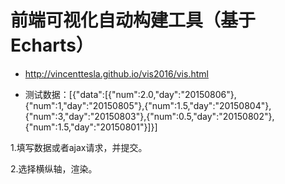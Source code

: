 # 前端可视化自动构建工具（基于Echarts）

+ http://vincenttesla.github.io/vis2016/vis.html

+ 测试数据：[{"data":[{"num":2.0,"day":"20150806"},{"num":1,"day":"20150805"},{"num":1.5,"day":"20150804"},{"num":3,"day":"20150803"},{"num":0.5,"day":"20150802"},{"num":1.5,"day":"20150801"}]}]

1.填写数据或者ajax请求，并提交。

2.选择横纵轴，渲染。
